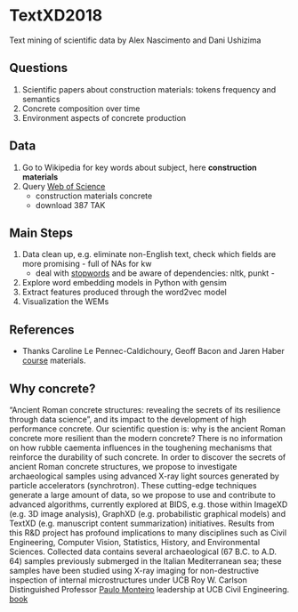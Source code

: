 TextXD2018
==========

Text mining of scientific data by Alex Nascimento and Dani Ushizima

Questions
---------

1.	Scientific papers about construction materials: tokens frequency and semantics
2.	Concrete composition over time
3.	Environment aspects of concrete production

Data
----

1.	Go to Wikipedia for key words about subject, here **construction materials**
2.	Query [Web of Science](http://www.webofknowledge.com/)
	-	construction materials concrete
	-	download 387 TAK

Main Steps
----------

1.	Data clean up, e.g. eliminate non-English text, check which fields are more promising - full of NAs for kw
	-	deal with [stopwords](https://pythonspot.com/nltk-stop-words/) and be aware of dependencies: nltk, punkt -
2.	Explore word embedding models in Python with gensim
3.	Extract features produced through the word2vec model
4.	Visualization the WEMs

References
----------

-	Thanks Caroline Le Pennec-Caldichoury, Geoff Bacon and Jaren Haber [course](http://www.textxd.org/programs/textxd2018/) materials.

Why concrete?
-------------

“Ancient Roman concrete structures: revealing the secrets of its resilience through data science”, and its impact to the development of high performance concrete. Our scientific question is: why is the ancient Roman concrete more resilient than the modern concrete? There is no information on how rubble caementa influences in the toughening mechanisms that reinforce the durability of such concrete. In order to discover the secrets of ancient Roman concrete structures, we propose to investigate archaeological samples using advanced X-ray light sources generated by particle accelerators (synchrotron). These cutting-edge techniques generate a large amount of data, so we propose to use and contribute to advanced algorithms, currently explored at BIDS, e.g. those within ImageXD (e.g. 3D image analysis), GraphXD (e.g. probabilistic graphical models) and TextXD (e.g. manuscript content summarization) initiatives. Results from this R&D project has profound implications to many disciplines such as Civil Engineering, Computer Vision, Statistics, History, and Environmental Sciences. Collected data contains several archaeological (67 B.C. to A.D. 64) samples previously submerged in the Italian Mediterranean sea; these samples have been studied using X-ray imaging for non-destructive inspection of internal microstructures under UCB Roy W. Carlson Distinguished Professor [Paulo Monteiro](https://www.ce.berkeley.edu/people/faculty/monteiro) leadership at UCB Civil Engineering. [book](https://www.amazon.com/Concrete-Microstructure-Properties-Kumar-Mehta/dp/0071797874)
